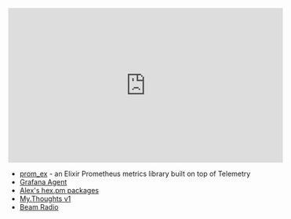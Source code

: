 <iframe width="560" height="315" src="https://www.youtube.com/embed/90pKWXj5CII" title="YouTube video player" frameborder="0" allow="accelerometer; autoplay; clipboard-write; encrypted-media; gyroscope; picture-in-picture" allowfullscreen></iframe>

- [prom_ex](https://github.com/akoutmos/prom_ex) - an Elixir Prometheus metrics library built on top of Telemetry
- [Grafana Agent](https://github.com/grafana/agent)
- [Alex's hex.pm packages](https://hex.pm/users/akoutmos)
- [My.Thoughts v1](https://akoutmos.com/)
- [Beam Radio](https://www.beamrad.io/)